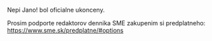 Nepi Jano! bol oficialne ukonceny.

Prosim podporte redaktorov dennika SME zakupenim si predplatneho: https://www.sme.sk/predplatne/#options
